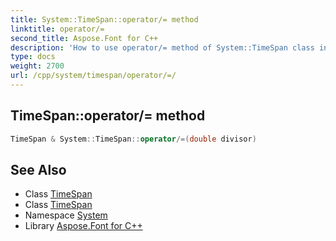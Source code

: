 ```yaml
---
title: System::TimeSpan::operator/= method
linktitle: operator/=
second_title: Aspose.Font for C++
description: 'How to use operator/= method of System::TimeSpan class in C++.'
type: docs
weight: 2700
url: /cpp/system/timespan/operator/=/
---
```

## TimeSpan::operator/= method




```cpp
TimeSpan & System::TimeSpan::operator/=(double divisor)
```

## See Also

* Class [TimeSpan](../)
* Class [TimeSpan](../)
* Namespace [System](../../)
* Library [Aspose.Font for C++](../../../)
